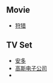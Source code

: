 ## Movie
- [狩猎](https://www.olevod.com/index.php/vod/detail/id/39107.html)

## TV Set
- [安多](https://www.olevod.com/index.php/vod/detail/id/38902.html)
- [高斯电子公司](https://ca.duboku.fun/voddetail/3154.html)
- 